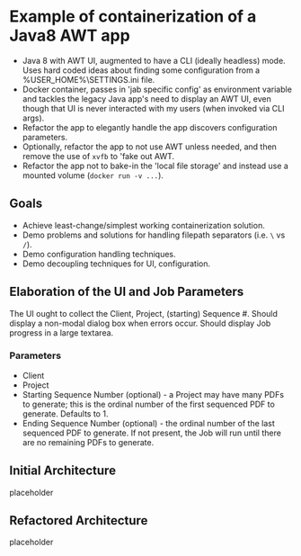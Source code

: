 # Example of containerization of a Java8 AWT app

* Java 8 with AWT UI, augmented to have a CLI (ideally headless) mode. Uses hard coded ideas about finding some configuration from a %USER_HOME%\SETTINGS.ini file.
* Docker container, passes in 'jab specific config' as environment variable and tackles the legacy Java app's need to display an AWT UI, even though that UI is never interacted with my users (when invoked via CLI args).
* Refactor the app to elegantly handle the app discovers configuration parameters.
* Optionally, refactor the app to not use AWT unless needed, and then remove the use of `xvfb` to 'fake out
 AWT.
* Refactor the app not to bake-in the 'local file storage' and instead use a mounted volume (`docker run -v ...`).

## Goals

* Achieve least-change/simplest working containerization solution.
* Demo problems and solutions for handling filepath separators (i.e. `\` vs `/`).
* Demo configuration handling techniques.
* Demo decoupling techniques for UI, configuration.

## Elaboration of the UI and Job Parameters

The UI ought to collect the Client, Project, (starting) Sequence #. Should display a non-modal dialog box when errors occur. Should display Job progress in a large textarea.

### Parameters

* Client
* Project
* Starting Sequence Number (optional) - a Project may have many PDFs to generate; this is the ordinal number of the first sequenced PDF to generate. Defaults to 1.
* Ending Sequence Number (optional) - the ordinal number of the last sequenced PDF to generate. If not present, the Job will run until there are no remaining PDFs to generate.

## Initial Architecture

placeholder

## Refactored Architecture

placeholder
